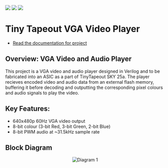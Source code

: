 ![](../../workflows/gds/badge.svg) ![](../../workflows/docs/badge.svg) ![](../../workflows/test/badge.svg)

# Tiny Tapeout VGA Video Player

- [Read the documentation for project](docs/info.md)

## Overview: VGA Video and Audio Player

This project is a VGA video and audio player designed in Verilog and to be fabricated into an ASIC as a part of TinyTapeout SKY 25a. The player recieves encoded video and audio data from an external flash memory, buffering it before decoding and outputting the corresponding pixel colours and audio signals to play the video.

## Key Features:
- 640x480p 60Hz VGA video output
- 8-bit colour (3-bit Red, 3-bit Green, 2-bit Blue)
- 8-bit PWM audio at ~31.5kHz sample rate

## Block Diagram
<p align="center">
  <img src="https://github.com/JonathanThing/VGA-Video-Player/blob/main/docs/imgs/Block_Diagram.png?raw=true" alt="Diagram 1"/>
</p>
